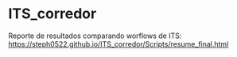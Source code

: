 # ITS_corredor

Reporte de resultados comparando worflows de ITS:
https://steph0522.github.io/ITS_corredor/Scripts/resume_final.html
